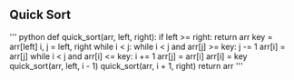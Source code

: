 ## Quick Sort
''' python
def quick_sort(arr, left, right):
    if left >= right:
        return arr
    key = arr[left]
    i, j = left, right
    while i < j:
        while i < j and arr[j] >= key:
            j -= 1
        arr[i] = arr[j]
        while i < j and arr[i] <= key:
            i += 1
        arr[j] = arr[i]
    arr[i] = key
    quick_sort(arr, left, i - 1)
    quick_sort(arr, i + 1, right)
    return arr
'''
